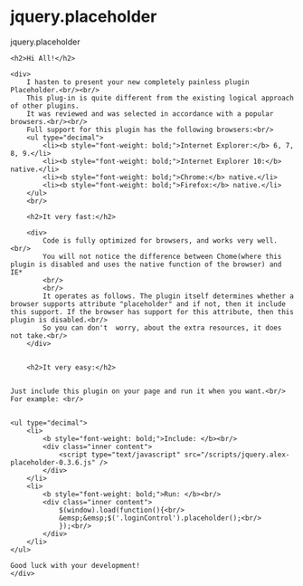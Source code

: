 jquery.placeholder
==================

jquery.placeholder

<div id="main_content_wrap" class="outer">
		
	<h2>Hi All!</h2>
	
	<div>
		I hasten to present your new completely painless plugin Placeholder.<br/><br/>
		This plug-in is quite different from the existing logical approach of other plugins.
		It was reviewed and was selected in accordance with a popular browsers.<br/><br/>
		Full support for this plugin has the following browsers:<br/>
		<ul type="decimal">
			<li><b style="font-weight: bold;">Internet Explorer:</b> 6, 7, 8, 9.</li>
			<li><b style="font-weight: bold;">Internet Explorer 10:</b> native.</li>
			<li><b style="font-weight: bold;">Chrome:</b> native.</li>
			<li><b style="font-weight: bold;">Firefox:</b> native.</li>
		</ul>
		<br/>
		
		<h2>It very fast:</h2>
	
		<div>
			Сode is fully optimized for browsers, and works very well.<br/>
			You will not notice the difference between Chome(where this plugin is disabled and uses the native function of the browser) and IE*
			<br/>
			<br/>
			It operates as follows. The plugin itself determines whether a browser supports attribute "placeholder" and if not, then it include this support. If the browser has support for this attribute, then this plugin is disabled.<br/>
			So you can don't  worry, about the extra resources, it does not take.<br/>
		</div>
		
		
		<h2>It very easy:</h2>
		
		
	Just include this plugin on your page and run it when you want.<br/>
	For example: <br/>
	
	
	<ul type="decimal">
		<li>
			<b style="font-weight: bold;">Include: </b><br/>
			<div class="inner content">
				<script type="text/javascript" src="/scripts/jquery.alex-placeholder-0.3.6.js" />
			</div>
		</li>
		<li>
			<b style="font-weight: bold;">Run: </b><br/>
			<div class="inner content">
				$(window).load(function(){<br/>
				&emsp;&emsp;$('.loginControl').placeholder();<br/>
				});<br/>
			</div>
		</li>
	</ul>
	
	Good luck with your development!
	</div>			
</div>
